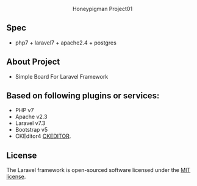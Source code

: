 <p align="center">Honeypigman Project01</p>

## Spec
- php7 + laravel7 + apache2.4 + postgres

## About Project 
- Simple Board For Laravel Framework

## Based on following plugins or services:
- PHP v7
- Apache v2.3
- Laravel v7.3
- Bootstrap v5
- CKEditor4 [CKEDITOR](https://ckeditor.com/docs/ckeditor4/latest/index.html).

## License
The Laravel framework is open-sourced software licensed under the [MIT license](https://opensource.org/licenses/MIT).
